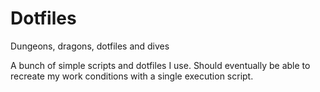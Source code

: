 # Dotfiles
Dungeons, dragons, dotfiles and dives

A bunch of simple scripts and dotfiles I use. Should eventually be able to recreate my work conditions with a single execution script.
